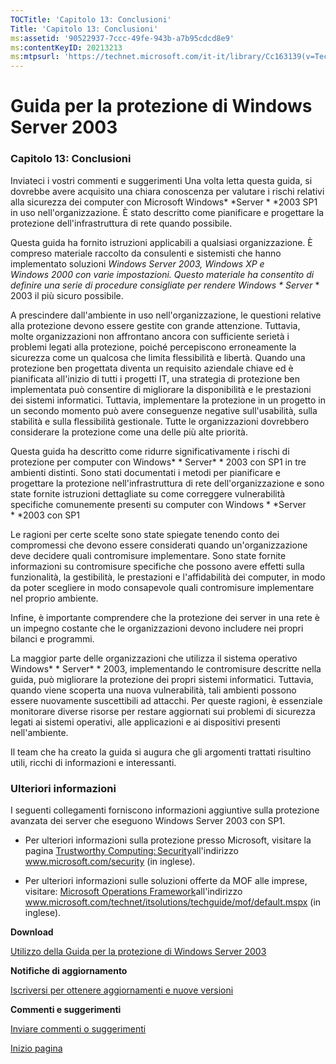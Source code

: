 ```yaml
---
TOCTitle: 'Capitolo 13: Conclusioni'
Title: 'Capitolo 13: Conclusioni'
ms:assetid: '90522937-7ccc-49fe-943b-a7b95cdcd8e9'
ms:contentKeyID: 20213213
ms:mtpsurl: 'https://technet.microsoft.com/it-it/library/Cc163139(v=TechNet.10)'
---
```


Guida per la protezione di Windows Server 2003
==============================================

### Capitolo 13: Conclusioni

Inviateci i vostri commenti e suggerimenti Una volta letta questa guida, si dovrebbe avere acquisito una chiara conoscenza per valutare i rischi relativi alla sicurezza dei computer con Microsoft Windows* *Server * *2003 SP1 in uso nell'organizzazione. È stato descritto come pianificare e progettare la protezione dell'infrastruttura di rete quando possibile.

Questa guida ha fornito istruzioni applicabili a qualsiasi organizzazione. È compreso materiale raccolto da consulenti e sistemisti che hanno implementato soluzioni *Windows Server *2003, *Windows XP* e *Windows 2000* con varie impostazioni. Questo materiale ha consentito di definire una serie di procedure consigliate per rendere Windows* * Server* * 2003 il più sicuro possibile.

A prescindere dall'ambiente in uso nell'organizzazione, le questioni relative alla protezione devono essere gestite con grande attenzione. Tuttavia, molte organizzazioni non affrontano ancora con sufficiente serietà i problemi legati alla protezione, poiché percepiscono erroneamente la sicurezza come un qualcosa che limita flessibilità e libertà. Quando una protezione ben progettata diventa un requisito aziendale chiave ed è pianificata all'inizio di tutti i progetti IT, una strategia di protezione ben implementata può consentire di migliorare la disponibilità e le prestazioni dei sistemi informatici. Tuttavia, implementare la protezione in un progetto in un secondo momento può avere conseguenze negative sull'usabilità, sulla stabilità e sulla flessibilità gestionale. Tutte le organizzazioni dovrebbero considerare la protezione come una delle più alte priorità.

Questa guida ha descritto come ridurre significativamente i rischi di protezione per computer con Windows* * Server* * 2003 con SP1 in tre ambienti distinti. Sono stati documentati i metodi per pianificare e progettare la protezione nell'infrastruttura di rete dell'organizzazione e sono state fornite istruzioni dettagliate su come correggere vulnerabilità specifiche comunemente presenti su computer con Windows * *Server * *2003 con SP1

Le ragioni per certe scelte sono state spiegate tenendo conto dei compromessi che devono essere considerati quando un'organizzazione deve decidere quali contromisure implementare. Sono state fornite informazioni su contromisure specifiche che possono avere effetti sulla funzionalità, la gestibilità, le prestazioni e l'affidabilità dei computer, in modo da poter scegliere in modo consapevole quali contromisure implementare nel proprio ambiente.

Infine, è importante comprendere che la protezione dei server in una rete è un impegno costante che le organizzazioni devono includere nei propri bilanci e programmi.

La maggior parte delle organizzazioni che utilizza il sistema operativo Windows* * Server* * 2003, implementando le contromisure descritte nella guida, può migliorare la protezione dei propri sistemi informatici. Tuttavia, quando viene scoperta una nuova vulnerabilità, tali ambienti possono essere nuovamente suscettibili ad attacchi. Per queste ragioni, è essenziale monitorare diverse risorse per restare aggiornati sui problemi di sicurezza legati ai sistemi operativi, alle applicazioni e ai dispositivi presenti nell'ambiente.

Il team che ha creato la guida si augura che gli argomenti trattati risultino utili, ricchi di informazioni e interessanti.

### Ulteriori informazioni

I seguenti collegamenti forniscono informazioni aggiuntive sulla protezione avanzata dei server che eseguono Windows Server 2003 con SP1.

-   Per ulteriori informazioni sulla protezione presso Microsoft, visitare la pagina [Trustworthy Computing: Security](http://www.microsoft.com/security)all'indirizzo www.microsoft.com/security (in inglese).

-   Per ulteriori informazioni sulle soluzioni offerte da MOF alle imprese, visitare: [Microsoft Operations Framework](http://www.microsoft.com/technet/itsolutions/cits/mo/mof/default.mspx)all'indirizzo www.microsoft.com/technet/itsolutions/techguide/mof/default.mspx (in inglese).

**Download**

[Utilizzo della Guida per la protezione di Windows Server 2003](http://go.microsoft.com/fwlink/?linkid=14846)

**Notifiche di aggiornamento**

[Iscriversi per ottenere aggiornamenti e nuove versioni](http://go.microsoft.com/fwlink/?linkid=54982)

**Commenti e suggerimenti**

[Inviare commenti o suggerimenti](mailto:%20secwish@microsoft.com?subject=guida%20per%20la%20protezione%20di%20windows%20server%202003)

[](#mainsection)[Inizio pagina](#mainsection)
